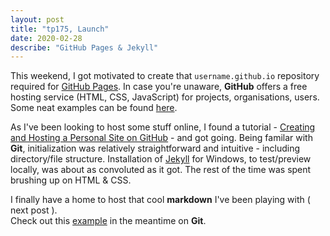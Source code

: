 ```yaml
---
layout: post
title: "tp175, Launch"
date: 2020-02-28
describe: "GitHub Pages & Jekyll"
---
```


This weekend, I got motivated to create that <code>username.github.io</code> repository required for <a href="https://help.github.com/en/github/working-with-github-pages" target="_blank">GitHub Pages</a>. 
In case you're unaware, <b>GitHub</b> offers a free hosting service (HTML, CSS, JavaScript) for projects, organisations, users.
Some neat examples can be found <a href="https://github.com/collections/github-pages-examples" target="_blank">here</a>.
 
As I've been looking to host some stuff online, I found a tutorial - <a href="http://jmcglone.com/guides/github-pages" target="_blank">Creating and Hosting a Personal Site on GitHub</a> - and got going.
Being familar with <b>Git</b>, initialization was relatively straightforward and intuitive - including directory/file structure. 
Installation of <a href="https://jekyllrb.com/" target="_blank">Jekyll</a> for Windows, to test/preview locally, was about as convoluted as it got.
The rest of the time was spent brushing up on HTML & CSS. 

I finally have a home to host that cool <b>markdown</b> I've been playing with ( next post ). <br>
Check out this <a href="http://annaken.github.io/intro_to_git_course/" target="_blank">example</a> in the meantime on <b>Git</b>.